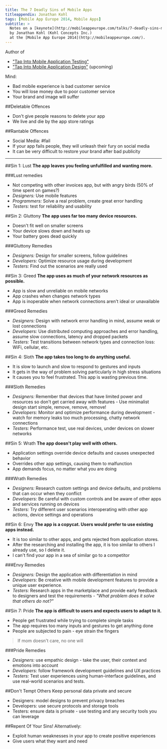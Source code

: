 ```yaml
---
title: The 7 Deadly Sins of Mobile Apps
titleappendix: Jonathan Kohl
tags: [Mobile App Europe 2014, Mobile Apps]
subtitle: >
  Notes on a [keynote](http://mobileappeurope.com/talks/7-deadly-sins-mobile-apps/ "Keynote: The 7 Deadly Sins of Mobile Apps")
  by Jonathan Kohl (Kohl Concepts Inc.) 
  at the [Mobile App Europe 2014](http://mobileappeurope.com/).
---
```


Author of

* ["Tap Into Mobile Application Testing"](https://leanpub.com/testmobileapps) 
* ["Tap Into Mobile Application Design"](https://leanpub.com/mobileappdesign) (upcoming)

Mind:

* Bad mobile experience is bad customer service
* You will lose money due to poor customer service
* Your brand and image will suffer

##Deletable Offences
* Don't give people reasons to delete your app
* We live and die by the app store ratings

##Rantable Offences
* Social Media: #fail
* If your app fails people, they will unleash their fury on social media
* It can be very difficult to restore your brand after bad publicity

---

##Sin 1: Lust
**The app leaves you feeling unfulfilled and wanting more.**

###Lust remedies
* Not competing with other invoices app, but with angry birds (50% of time spent on games?)
* *Designers:* Use mobile features
* *Programmers:* Solve a real problem, create great error handling
* *Testers:* test for reliability and usability

##Sin 2: Gluttony
**The app uses far too many device resources.**

* Doesn't fit well on smaller screens
* Your device slows down and heats up
* Your battery goes dead quickly

###Gluttony Remedies
* *Designers:* Design for smaller screens, follow guidelines
* *Developers:* Optimize resource usage during development
* *Testers:* Find out the scenarios are really used

##Sin 3: Greed
**The app uses as much of your network resources as possible.**

* App is slow and unreliable on mobile networks
* App crashes when changes network types
* App is inoperable when network connections aren't ideal or unavailable

###Greed Remedies
* *Designers:* Design with network error handling in mind, assume weak or lost connections  
* *Developers:* Use distributed computing approaches and error handling, assume slow connections, latency and dropped packets
* *Testers:* Test transitions between network types and connection loss: WiFi, cellular, etc.

##Sin 4: Sloth
**The app takes too long to do anything useful.**

* It is slow to launch and slow to respond to gestures and inputs
* It gets in the way of problem solving particularly in high stress situations
* It causes you to feel frustrated. This app is wasting previous time.

###Sloth Remedies
* *Designers:* Remember that devices that have limited power and resources so don't get carried away with features - Use minimalist design start simple, remove, remove, remove!   
* *Developers:* Monitor and optimize performance during development - watch for memory leaks too much processing, chatty network connections
* *Testers:* Performance test, use real devices, under devices on slower networks

##Sin 5: Wrath
**The app doesn't play well with others.**

* Application settings override device defaults and causes unexpected behavior
* Overrides other app settings, causing them to malfunction
* App demands focus, no matter what you are doing

###Wrath Remedies
* *Designers:* Research custom settings and device defaults, and problems that can occur when they conflict   
* *Developers:* Be careful with custom controls and be aware of other apps and services running on devices
* *Testers:* Try different user scenarios interoperating with other app actions, device settings and operations

##Sin 6: Envy
**The app is a copycat. Users would prefer to use existing apps instead.**

* It is too similar to other apps, and gets rejected from application stores.
* After the researching and installing the app, it is too similar to others I already use, so I delete it.
* I can't find your app in a sea of similar go to a competitor

###Envy Remedies
* *Designers:* Design the application with differentiation in mind
* *Developers:* Be creative with mobile development features to provide a unique user experience.
* *Testers:* Research apps in the marketplace and provide early feedback to designers and test the requirements - *"What problem does it solve that others do not?"*

##Sin 7: Pride
**The app is difficult to users and expects users to adapt to it.**

* People get frustrated while trying to complete simple tasks
* The app requires too many inputs and gestures to get anything done
* People are subjected to pain - eye strain the fingers

> If mom doesn't care, no one will

###Pride Remedies
* *Designers:* use empathic design - take the user, their context and emotions into account
* *Developers:* follow framework development guidelines and UX practices
* *Testers:* Test user experiences using human-interface guidelines, and use real-world scenarios and tests.

##Don't Tempt Others
Keep personal data private and secure

* Designers: model designs to prevent privacy breaches
* Developers: use secure protocols and storage tools
* Testers: ensure data is private - use testing and any security tools you can leverage

##Repent Of Your Sins!
Alternatively:

* Exploit human weaknesses in your app to create positive experiences
* Give users what they want and need 